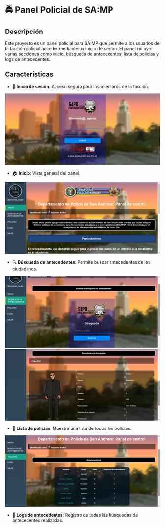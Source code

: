# 🚔 Panel Policial de SA:MP

## Descripción
Este proyecto es un panel policial para SA:MP que permite a los usuarios de la facción policial acceder mediante un inicio de sesión. El panel incluye varias secciones como inicio, búsqueda de antecedentes, lista de policías y logs de antecedentes.

## Características
- 🔐 **Inicio de sesión**: Acceso seguro para los miembros de la facción.
 
![Login](https://github.com/itsAndot/mcsapd/blob/main/screenshots/login.png)

- 🏠 **Inicio**: Vista general del panel.

![Index](https://github.com/itsAndot/mcsapd/blob/main/screenshots/index.png)

- 🔍 **Búsqueda de antecedentes**: Permite buscar antecedentes de los ciudadanos.

![Antecedentes](https://github.com/itsAndot/mcsapd/blob/main/screenshots/antecedentes.png)
![Antecedentes2](https://github.com/itsAndot/mcsapd/blob/main/screenshots/antecedentes2.png)

- 👮 **Lista de policías**: Muestra una lista de todos los policías.

![Policías](https://github.com/itsAndot/mcsapd/blob/main/screenshots/policias.png)

- 📜 **Logs de antecedentes**: Registro de todas las búsquedas de antecedentes realizadas.
